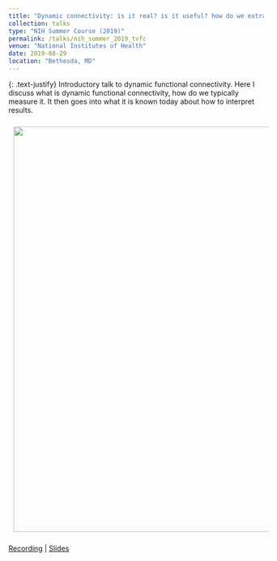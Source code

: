 ```yaml
---
title: "Dynamic connectivity: is it real? is it useful? how do we extract information?"
collection: talks
type: "NIH Summer Course (2019)"
permalink: /talks/nih_summer_2019_tvfc
venue: "National Institutes of Health"
date: 2019-08-29
location: "Bethesda, MD"
---
```


{: .text-justify}
Introductory talk to dynamic functional connectivity. Here I discuss what is dynamic functional connectivity, how do we typically measure it. It then goes into what it is known today about how to interpret results.

<img align="center" src="https://javiergcas.github.io/images/talks/nih_fmrisummer_2019_tvfc.png" width="800 px" style="padding: 10px">

[Recording](https://fmrif.nimh.nih.gov/course/fmrif_course/2019/19_Javier_20190829) | [Slides](https://fmrif.nimh.nih.gov/COURSE/fmrif_course/2019/content/19_Javier_20190829.pdf)